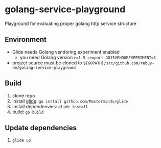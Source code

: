 # golang-service-playground
Playground for evaluating proper golang http service structure

## Environment

* Glide needs Golang vendoring experiment enabled 
  + you need Golang version `>=1.5`
  +`export GO15VENDOREXPERIMENT=1`
* project source must be cloned to `${GOPATH}/src/github.com/rebuy-de/golang-service-playground`


## Build

1. clone repo
2. install [glide](https://github.com/Masterminds/glide): `go install github.com/Masterminds/glide`
3. install dependenvies: `glide install`
4. build: `go build`


## Update dependencies

1. `glide up`

